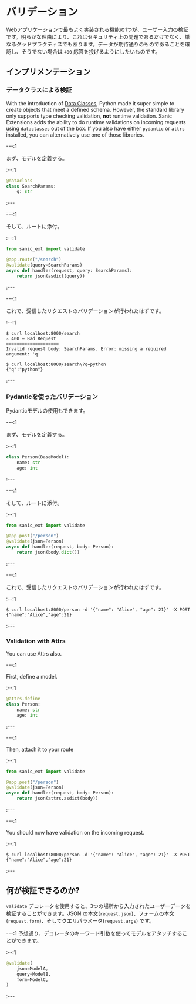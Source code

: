 # バリデーション

Webアプリケーションで最もよく実装される機能の1つが、ユーザー入力の検証です。明らかな理由により、これはセキュリティ上の問題であるだけでなく、単なるグッドプラクティスでもあります。データが期待通りのものであることを確認し、そうでない場合は `400` 応答を投げるようにしたいものです。

## インプリメンテーション

### データクラスによる検証

With the introduction of [Data Classes](https://docs.python.org/3/library/dataclasses.html), Python made it super simple to create objects that meet a defined schema. However, the standard library only supports type checking validation, **not** runtime validation. Sanic Extensions adds the ability to do runtime validations on incoming requests using `dataclasses` out of the box. If you also have either `pydantic` or `attrs` installed, you can alternatively use one of those libraries.

---:1

まず、モデルを定義する。

:--:1

```python
@dataclass
class SearchParams:
    q: str
```

:---

---:1

そして、ルートに添付。

:--:1

```python
from sanic_ext import validate

@app.route("/search")
@validate(query=SearchParams)
async def handler(request, query: SearchParams):
    return json(asdict(query))
```

:---

---:1

これで、受信したリクエストのバリデーションが行われたはずです。

:--:1

```
$ curl localhost:8000/search                                       
⚠️ 400 — Bad Request
====================
Invalid request body: SearchParams. Error: missing a required argument: 'q'
```
```
$ curl localhost:8000/search\?q=python                             
{"q":"python"}
```

:---

### Pydanticを使ったバリデーション


Pydanticモデルの使用もできます。

---:1

まず、モデルを定義する。

:--:1

```python
class Person(BaseModel):
    name: str
    age: int
```

:---

---:1

そして、ルートに添付。

:--:1

```python
from sanic_ext import validate

@app.post("/person")
@validate(json=Person)
async def handler(request, body: Person):
    return json(body.dict())
```
:---

---:1

これで、受信したリクエストのバリデーションが行われたはずです。

:--:1

```
$ curl localhost:8000/person -d '{"name": "Alice", "age": 21}' -X POST  
{"name":"Alice","age":21}
```

:---

### Validation with Attrs


You can use Attrs also.

---:1

First, define a model.

:--:1

```python
@attrs.define
class Person:
    name: str
    age: int

```

:---

---:1

Then, attach it to your route

:--:1

```python
from sanic_ext import validate

@app.post("/person")
@validate(json=Person)
async def handler(request, body: Person):
    return json(attrs.asdict(body))
```
:---

---:1

You should now have validation on the incoming request.

:--:1

```
$ curl localhost:8000/person -d '{"name": "Alice", "age": 21}' -X POST  
{"name":"Alice","age":21}
```

:---

## 何が検証できるのか?

`validate` デコレータを使用すると、3つの場所から入力されたユーザーデータを検証することができます。JSON の本文(`request.json`)、フォームの本文(`request.form`)、そしてクエリパラメータ(`request.args`) です。

---:1
予想通り、デコレータのキーワード引数を使ってモデルをアタッチすることができます。

:--:1
```python
@validate(
    json=ModelA,
    query=ModelB,
    form=ModelC,
)
```
:---
